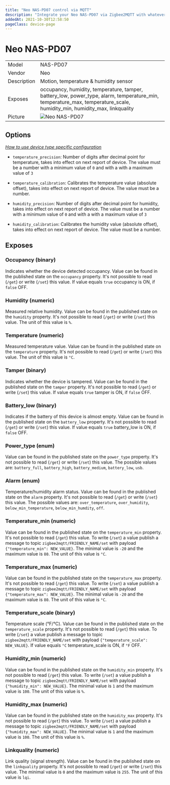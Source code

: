 ```yaml
---
title: "Neo NAS-PD07 control via MQTT"
description: "Integrate your Neo NAS-PD07 via Zigbee2MQTT with whatever smart home infrastructure you are using without the vendor's bridge or gateway."
addedAt: 2021-10-30T12:58:50
pageClass: device-page
---
```


<!-- !!!! -->
<!-- ATTENTION: This file is auto-generated through docgen! -->
<!-- You can only edit the "Notes"-Section between the two comment lines "Notes BEGIN" and "Notes END". -->
<!-- Do not use h1 or h2 heading within "## Notes"-Section. -->
<!-- !!!! -->

# Neo NAS-PD07

|     |     |
|-----|-----|
| Model | NAS-PD07  |
| Vendor  | Neo  |
| Description | Motion, temperature & humidity sensor |
| Exposes | occupancy, humidity, temperature, tamper, battery_low, power_type, alarm, temperature_min, temperature_max, temperature_scale, humidity_min, humidity_max, linkquality |
| Picture | ![Neo NAS-PD07](https://www.zigbee2mqtt.io/images/devices/NAS-PD07.jpg) |


<!-- Notes BEGIN: You can edit here. Add "## Notes" headline if not already present. -->


<!-- Notes END: Do not edit below this line -->


## Options
*[How to use device type specific configuration](../guide/configuration/devices-groups.md#specific-device-options)*

* `temperature_precision`: Number of digits after decimal point for temperature, takes into effect on next report of device. The value must be a number with a minimum value of `0` and with a with a maximum value of `3`

* `temperature_calibration`: Calibrates the temperature value (absolute offset), takes into effect on next report of device. The value must be a number.

* `humidity_precision`: Number of digits after decimal point for humidity, takes into effect on next report of device. The value must be a number with a minimum value of `0` and with a with a maximum value of `3`

* `humidity_calibration`: Calibrates the humidity value (absolute offset), takes into effect on next report of device. The value must be a number.


## Exposes

### Occupancy (binary)
Indicates whether the device detected occupancy.
Value can be found in the published state on the `occupancy` property.
It's not possible to read (`/get`) or write (`/set`) this value.
If value equals `true` occupancy is ON, if `false` OFF.

### Humidity (numeric)
Measured relative humidity.
Value can be found in the published state on the `humidity` property.
It's not possible to read (`/get`) or write (`/set`) this value.
The unit of this value is `%`.

### Temperature (numeric)
Measured temperature value.
Value can be found in the published state on the `temperature` property.
It's not possible to read (`/get`) or write (`/set`) this value.
The unit of this value is `°C`.

### Tamper (binary)
Indicates whether the device is tampered.
Value can be found in the published state on the `tamper` property.
It's not possible to read (`/get`) or write (`/set`) this value.
If value equals `true` tamper is ON, if `false` OFF.

### Battery_low (binary)
Indicates if the battery of this device is almost empty.
Value can be found in the published state on the `battery_low` property.
It's not possible to read (`/get`) or write (`/set`) this value.
If value equals `true` battery_low is ON, if `false` OFF.

### Power_type (enum)
Value can be found in the published state on the `power_type` property.
It's not possible to read (`/get`) or write (`/set`) this value.
The possible values are: `battery_full`, `battery_high`, `battery_medium`, `battery_low`, `usb`.

### Alarm (enum)
Temperature/humidity alarm status.
Value can be found in the published state on the `alarm` property.
It's not possible to read (`/get`) or write (`/set`) this value.
The possible values are: `over_temperature`, `over_humidity`, `below_min_temperature`, `below_min_humdity`, `off`.

### Temperature_min (numeric)
Value can be found in the published state on the `temperature_min` property.
It's not possible to read (`/get`) this value.
To write (`/set`) a value publish a message to topic `zigbee2mqtt/FRIENDLY_NAME/set` with payload `{"temperature_min": NEW_VALUE}`.
The minimal value is `-20` and the maximum value is `80`.
The unit of this value is `°C`.

### Temperature_max (numeric)
Value can be found in the published state on the `temperature_max` property.
It's not possible to read (`/get`) this value.
To write (`/set`) a value publish a message to topic `zigbee2mqtt/FRIENDLY_NAME/set` with payload `{"temperature_max": NEW_VALUE}`.
The minimal value is `-20` and the maximum value is `80`.
The unit of this value is `°C`.

### Temperature_scale (binary)
Temperature scale (°F/°C).
Value can be found in the published state on the `temperature_scale` property.
It's not possible to read (`/get`) this value.
To write (`/set`) a value publish a message to topic `zigbee2mqtt/FRIENDLY_NAME/set` with payload `{"temperature_scale": NEW_VALUE}`.
If value equals `°C` temperature_scale is ON, if `°F` OFF.

### Humidity_min (numeric)
Value can be found in the published state on the `humidity_min` property.
It's not possible to read (`/get`) this value.
To write (`/set`) a value publish a message to topic `zigbee2mqtt/FRIENDLY_NAME/set` with payload `{"humidity_min": NEW_VALUE}`.
The minimal value is `1` and the maximum value is `100`.
The unit of this value is `%`.

### Humidity_max (numeric)
Value can be found in the published state on the `humidity_max` property.
It's not possible to read (`/get`) this value.
To write (`/set`) a value publish a message to topic `zigbee2mqtt/FRIENDLY_NAME/set` with payload `{"humidity_max": NEW_VALUE}`.
The minimal value is `1` and the maximum value is `100`.
The unit of this value is `%`.

### Linkquality (numeric)
Link quality (signal strength).
Value can be found in the published state on the `linkquality` property.
It's not possible to read (`/get`) or write (`/set`) this value.
The minimal value is `0` and the maximum value is `255`.
The unit of this value is `lqi`.

